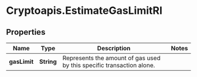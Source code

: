 # Cryptoapis.EstimateGasLimitRI

## Properties

Name | Type | Description | Notes
------------ | ------------- | ------------- | -------------
**gasLimit** | **String** | Represents the amount of gas used by this specific transaction alone. | 


